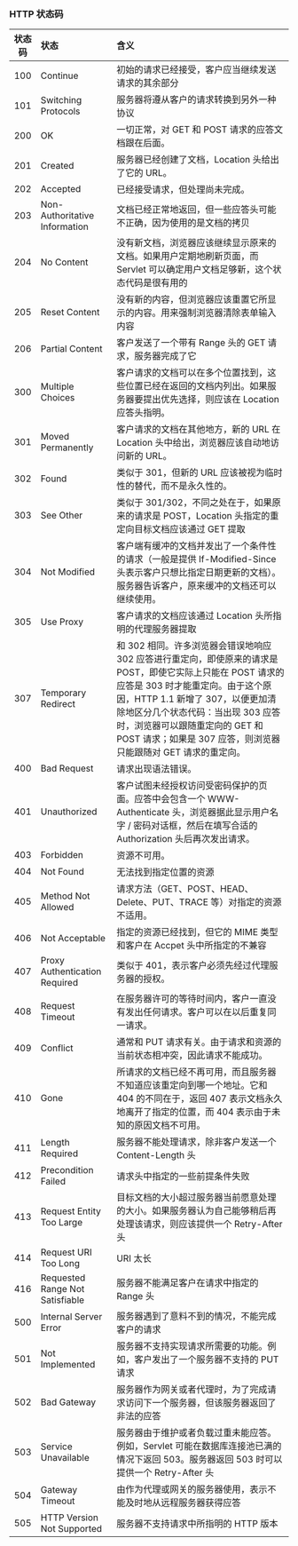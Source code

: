 ### HTTP 状态码

状态码 | 状态 | 含义
 :----: | :---- | :----
100 | Continue | 初始的请求已经接受，客户应当继续发送请求的其余部分
101 | Switching Protocols | 服务器将遵从客户的请求转换到另外一种协议
200 | OK | 一切正常，对 GET 和 POST 请求的应答文档跟在后面。
201 | Created | 服务器已经创建了文档，Location 头给出了它的 URL。
202 | Accepted | 已经接受请求，但处理尚未完成。
203 | Non-Authoritative Information | 文档已经正常地返回，但一些应答头可能不正确，因为使用的是文档的拷贝
204 | No Content | 没有新文档，浏览器应该继续显示原来的文档。如果用户定期地刷新页面，而 Servlet 可以确定用户文档足够新，这个状态代码是很有用的
205 | Reset Content | 没有新的内容，但浏览器应该重置它所显示的内容。用来强制浏览器清除表单输入内容
206 | Partial Content | 客户发送了一个带有 Range 头的 GET 请求，服务器完成了它
300 | Multiple Choices | 客户请求的文档可以在多个位置找到，这些位置已经在返回的文档内列出。如果服务器要提出优先选择，则应该在 Location 应答头指明。
301 | Moved Permanently | 客户请求的文档在其他地方，新的 URL 在 Location 头中给出，浏览器应该自动地访问新的 URL。
302 | Found | 类似于 301，但新的 URL 应该被视为临时性的替代，而不是永久性的。
303 | See Other | 类似于 301/302，不同之处在于，如果原来的请求是 POST，Location 头指定的重定向目标文档应该通过 GET 提取
304 | Not Modified | 客户端有缓冲的文档并发出了一个条件性的请求（一般是提供 If-Modified-Since 头表示客户只想比指定日期更新的文档）。服务器告诉客户，原来缓冲的文档还可以继续使用。
305 | Use Proxy | 客户请求的文档应该通过 Location 头所指明的代理服务器提取
307 | Temporary Redirect | 和 302 相同。许多浏览器会错误地响应 302 应答进行重定向，即使原来的请求是 POST，即使它实际上只能在 POST 请求的应答是 303 时才能重定向。由于这个原因，HTTP 1.1 新增了 307，以便更加清除地区分几个状态代码：当出现 303 应答时，浏览器可以跟随重定向的 GET 和 POST 请求；如果是 307 应答，则浏览器只能跟随对 GET 请求的重定向。
400 | Bad Request | 请求出现语法错误。
401 | Unauthorized | 客户试图未经授权访问受密码保护的页面。应答中会包含一个 WWW-Authenticate 头，浏览器据此显示用户名字 / 密码对话框，然后在填写合适的 Authorization 头后再次发出请求。
403 | Forbidden | 资源不可用。
404 | Not Found | 无法找到指定位置的资源
405 | Method Not Allowed | 请求方法（GET、POST、HEAD、Delete、PUT、TRACE 等）对指定的资源不适用。
406 | Not Acceptable | 指定的资源已经找到，但它的 MIME 类型和客户在 Accpet 头中所指定的不兼容
407 | Proxy Authentication Required | 类似于 401，表示客户必须先经过代理服务器的授权。
408 | Request Timeout | 在服务器许可的等待时间内，客户一直没有发出任何请求。客户可以在以后重复同一请求。
409 | Conflict | 通常和 PUT 请求有关。由于请求和资源的当前状态相冲突，因此请求不能成功。
410 | Gone | 所请求的文档已经不再可用，而且服务器不知道应该重定向到哪一个地址。它和 404 的不同在于，返回 407 表示文档永久地离开了指定的位置，而 404 表示由于未知的原因文档不可用。
411 | Length Required | 服务器不能处理请求，除非客户发送一个 Content-Length 头
412 | Precondition Failed | 请求头中指定的一些前提条件失败
413 | Request Entity Too Large | 目标文档的大小超过服务器当前愿意处理的大小。如果服务器认为自己能够稍后再处理该请求，则应该提供一个 Retry-After 头
414 | Request URI Too Long | URI 太长
416 | Requested Range Not Satisfiable | 服务器不能满足客户在请求中指定的 Range 头
500 | Internal Server Error | 服务器遇到了意料不到的情况，不能完成客户的请求
501 | Not Implemented | 服务器不支持实现请求所需要的功能。例如，客户发出了一个服务器不支持的 PUT 请求
502 | Bad Gateway | 服务器作为网关或者代理时，为了完成请求访问下一个服务器，但该服务器返回了非法的应答
503 | Service Unavailable | 服务器由于维护或者负载过重未能应答。例如，Servlet 可能在数据库连接池已满的情况下返回 503。服务器返回 503 时可以提供一个 Retry-After 头
504 | Gateway Timeout | 由作为代理或网关的服务器使用，表示不能及时地从远程服务器获得应答
505 | HTTP Version Not Supported | 服务器不支持请求中所指明的 HTTP 版本

